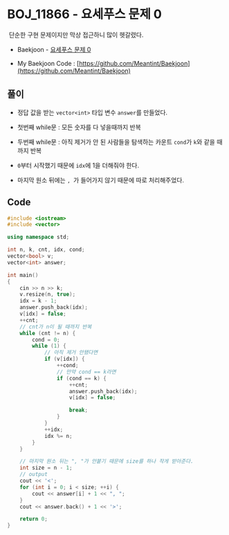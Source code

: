 # BOJ_11866 - 요세푸스 문제 0

&nbsp;단순한 구현 문제이지만 막상 접근하니 많이 헷갈렸다.

- Baekjoon - [요세푸스 문제 0](https://www.acmicpc.net/problem/11866)

- My Baekjoon Code : [https://github.com/Meantint/Baekjoon](https://github.com/Meantint/Baekjoon)

## 풀이

- 정답 값을 받는 `vector<int>` 타입 변수 `answer`를 만들었다.

- 첫번째 while문 : 모든 숫자를 다 넣을때까지 반복

- 두번째 while문 : 아직 제거가 안 된 사람들을 탐색하는 카운트 `cond`가 `k`와 같을 때까지 반복

- `0`부터 시작했기 때문에 `idx`에 1을 더해줘야 한다.

- 마지막 원소 뒤에는 `, `가 들어가지 않기 때문에 따로 처리해주었다.

## Code

```cpp
#include <iostream>
#include <vector>

using namespace std;

int n, k, cnt, idx, cond;
vector<bool> v;
vector<int> answer;

int main()
{
    cin >> n >> k;
    v.resize(n, true);
    idx = k - 1;
    answer.push_back(idx);
    v[idx] = false;
    ++cnt;
    // cnt가 n이 될 때까지 반복
    while (cnt != n) {
        cond = 0;
        while (1) {
            // 아직 제거 안됐다면
            if (v[idx]) {
                ++cond;
                // 만약 cond == k라면
                if (cond == k) {
                    ++cnt;
                    answer.push_back(idx);
                    v[idx] = false;

                    break;
                }
            }
            ++idx;
            idx %= n;
        }
    }

    // 마지막 원소 뒤는 ", "가 안붙기 때문에 size를 하나 작게 받아준다.
    int size = n - 1;
    // output
    cout << '<';
    for (int i = 0; i < size; ++i) {
        cout << answer[i] + 1 << ", ";
    }
    cout << answer.back() + 1 << '>';

    return 0;
}
```
